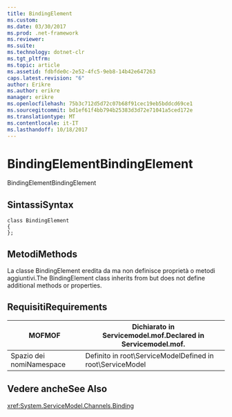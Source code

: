 ```yaml
---
title: BindingElement
ms.custom: 
ms.date: 03/30/2017
ms.prod: .net-framework
ms.reviewer: 
ms.suite: 
ms.technology: dotnet-clr
ms.tgt_pltfrm: 
ms.topic: article
ms.assetid: fdbfde0c-2e52-4fc5-9eb8-14b42e647263
caps.latest.revision: "6"
author: Erikre
ms.author: erikre
manager: erikre
ms.openlocfilehash: 75b3c712d5d72c07b68f91cec19eb5bddcd69ce1
ms.sourcegitcommit: bd1ef61f4bb794b25383d3d72e71041a5ced172e
ms.translationtype: MT
ms.contentlocale: it-IT
ms.lasthandoff: 10/18/2017
---
```

# <a name="bindingelement"></a><span data-ttu-id="ed685-102">BindingElement</span><span class="sxs-lookup"><span data-stu-id="ed685-102">BindingElement</span></span>
<span data-ttu-id="ed685-103">BindingElement</span><span class="sxs-lookup"><span data-stu-id="ed685-103">BindingElement</span></span>  
  
## <a name="syntax"></a><span data-ttu-id="ed685-104">Sintassi</span><span class="sxs-lookup"><span data-stu-id="ed685-104">Syntax</span></span>  
  
```  
class BindingElement  
{  
};  
```  
  
## <a name="methods"></a><span data-ttu-id="ed685-105">Metodi</span><span class="sxs-lookup"><span data-stu-id="ed685-105">Methods</span></span>  
 <span data-ttu-id="ed685-106">La classe BindingElement eredita da ma non definisce proprietà o metodi aggiuntivi.</span><span class="sxs-lookup"><span data-stu-id="ed685-106">The BindingElement class inherits from but does not define additional methods or properties.</span></span>  
  
## <a name="requirements"></a><span data-ttu-id="ed685-107">Requisiti</span><span class="sxs-lookup"><span data-stu-id="ed685-107">Requirements</span></span>  
  
|<span data-ttu-id="ed685-108">MOF</span><span class="sxs-lookup"><span data-stu-id="ed685-108">MOF</span></span>|<span data-ttu-id="ed685-109">Dichiarato in Servicemodel.mof.</span><span class="sxs-lookup"><span data-stu-id="ed685-109">Declared in Servicemodel.mof.</span></span>|  
|---------|-----------------------------------|  
|<span data-ttu-id="ed685-110">Spazio dei nomi</span><span class="sxs-lookup"><span data-stu-id="ed685-110">Namespace</span></span>|<span data-ttu-id="ed685-111">Definito in root\ServiceModel</span><span class="sxs-lookup"><span data-stu-id="ed685-111">Defined in root\ServiceModel</span></span>|  
  
## <a name="see-also"></a><span data-ttu-id="ed685-112">Vedere anche</span><span class="sxs-lookup"><span data-stu-id="ed685-112">See Also</span></span>  
 <xref:System.ServiceModel.Channels.Binding>
